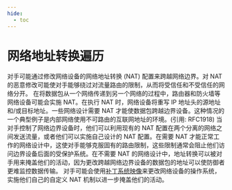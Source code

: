 ```yaml
---
hide:
  - toc
---
```


# 网络地址转换遍历

对手可能通过修改网络设备的网络地址转换 (NAT) 配置来跨越网络边界。对 NAT 的恶意修改可能使对手能够绕过对流量路由的限制，从而将受信任和不受信任的网络分开。  在将数据包从一个网络传递到另一个网络的过程中，路由器和防火墙等网络设备可能会实施 NAT。在执行 NAT 时，网络设备将重写 IP 地址头的源地址和/或目标地址。一些网络设计需要 NAT 才能使数据包跨越边界设备。这种情况的一个典型例子是内部网络使用不可路由的互联网地址的环境。(引用: RFC1918)  当对手控制了网络边界设备时，他们可以利用现有的 NAT 配置在两个分离的网络之间发送流量，或者他们可以实施自己设计的 NAT 配置。在需要 NAT 才能正常工作的网络设计中，这使对手能够克服固有的路由限制，这些限制通常会阻止他们访问边界设备后面的受保护系统。在不需要 NAT 的网络设计中，地址转换可以被对手用来掩盖他们的活动，因为更改跨越网络边界设备的数据包的地址可以使防御者更难监控数据传输。  对手可能会使用[补丁系统映像](https://attack.mitre.org/techniques/T1601/001)来更改网络设备的操作系统，实施他们自己的自定义 NAT 机制以进一步掩盖他们的活动。
